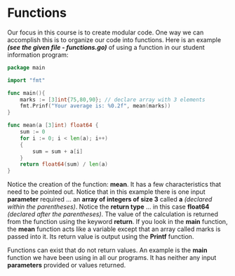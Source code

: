 # Functions

Our focus in this course is to create modular code.  One way we can accomplish this is to organize our code into functions.  Here is an example ***(see the given file - functions.go)*** of using a function in our student information program:

```go
package main

import "fmt"

func main(){
    marks := [3]int{75,80,90}; // declare array with 3 elements
    fmt.Prinf("Your average is: %0.2f", mean(marks))
}

func mean(a [3]int) float64 {
    sum := 0
    for i := 0; i < len(a); i++)
    {
        sum = sum + a[i]
    }
    return float64(sum) / len(a)
}
```
Notice the creation of the function:  **mean**.  It has a few characteristics that need to be pointed out.  Notice that in this example there is one input **parameter** required ... an **array of integers of size 3** called **a** _(declared within the parentheses)_.  Notice the **return type** ... in this case **float64** _(declared after the parentheses)_.  The value of the calculation is returned from the function using the keyword **return**.  If you look in the **main** function, the **mean** function acts like a variable except that an array called marks is passed into it.  Its return value is output using the **Printf** function.

Functions can exist that do not return values.  An example is the **main** function we have been using in all our programs.  It has neither any input **parameters** provided or values returned.